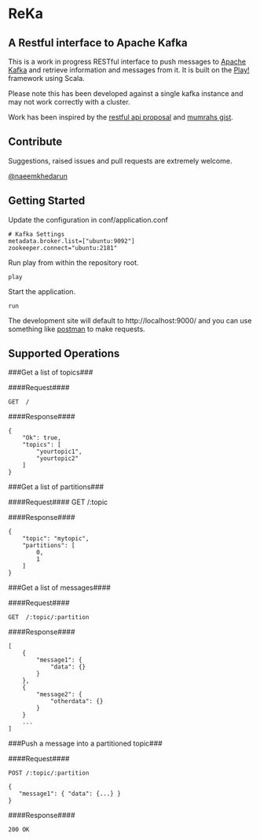 ReKa
====

A Restful interface to Apache Kafka
----------------------------------------------

This is a work in progress RESTful interface to push messages to [Apache Kafka](https://kafka.apache.org/) and retrieve
information and messages from it. It is built on the [Play!](http://www.playframework.com/) framework using Scala.

Please note this has been developed against a single kafka instance and may not work correctly with a cluster.

Work has been inspired by the [restful api proposal](https://cwiki.apache.org/confluence/display/KAFKA/Restful+API+Proposal)
and [mumrahs gist](https://gist.github.com/mumrah/3248179).

Contribute
----------

Suggestions, raised issues and pull requests are extremely welcome.

[@naeemkhedarun](https://twitter.com/naeemkhedarun)

Getting Started
---------------

Update the configuration in conf/application.conf

    # Kafka Settings
    metadata.broker.list=["ubuntu:9092"]
    zookeeper.connect="ubuntu:2181"

Run play from within the repository root.

    play

Start the application.

    run

The development site will default to http://localhost:9000/ and you can use something like [postman](https://chrome.google.com/webstore/detail/postman-rest-client/fdmmgilgnpjigdojojpjoooidkmcomcm?hl=en) to make requests.


Supported Operations
--------------------

###Get a list of topics###

####Request####

    GET  /

####Response####

    {
        "Ok": true,
        "topics": [
            "yourtopic1",
            "yourtopic2"
        ]
    }

    
###Get a list of partitions###

####Request####
    GET  /:topic
    
####Response####

    {
        "topic": "mytopic",
        "partitions": [
            0,
            1
        ]
    }

###Get a list of messages####

####Request####

    GET  /:topic/:partition
    
####Response####

    [
        {
            "message1": {
                "data": {}
            }
        },
        {
            "message2": {
                "otherdata": {}
            }
        }
        ...
    ]
    
###Push a message into a partitioned topic###

####Request####
    
    POST /:topic/:partition
    
    {
       "message1": { "data": {...} }
    }
    
####Response####

    200 OK
    


